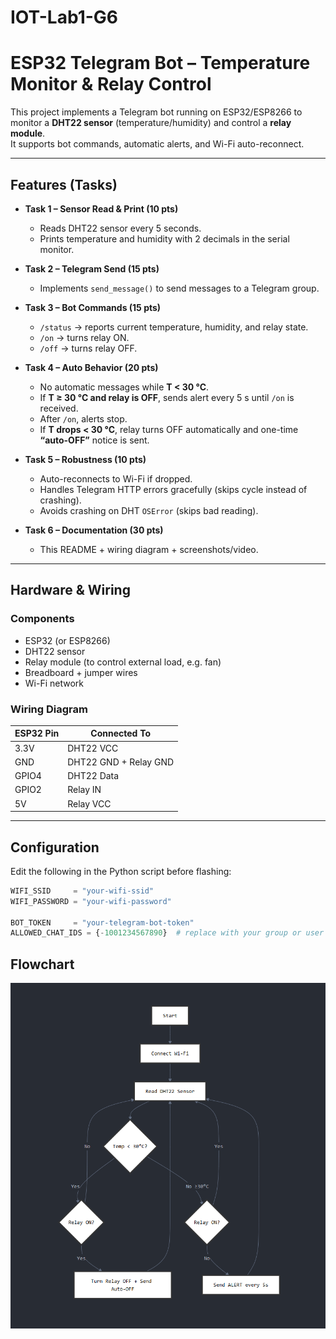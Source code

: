 # IOT-Lab1-G6

# ESP32 Telegram Bot – Temperature Monitor & Relay Control

This project implements a Telegram bot running on ESP32/ESP8266 to monitor a **DHT22 sensor** (temperature/humidity) and control a **relay module**.  
It supports bot commands, automatic alerts, and Wi-Fi auto-reconnect.  

---

## Features (Tasks)

- **Task 1 – Sensor Read & Print (10 pts)**
  - Reads DHT22 sensor every 5 seconds.
  - Prints temperature and humidity with 2 decimals in the serial monitor.

- **Task 2 – Telegram Send (15 pts)**
  - Implements `send_message()` to send messages to a Telegram group.

- **Task 3 – Bot Commands (15 pts)**
  - `/status` → reports current temperature, humidity, and relay state.
  - `/on` → turns relay ON.
  - `/off` → turns relay OFF.

- **Task 4 – Auto Behavior (20 pts)**
  - No automatic messages while **T < 30 °C**.
  - If **T ≥ 30 °C and relay is OFF**, sends alert every 5 s until `/on` is received.
  - After `/on`, alerts stop.
  - If **T drops < 30 °C**, relay turns OFF automatically and one-time **“auto-OFF”** notice is sent.

- **Task 5 – Robustness (10 pts)**
  - Auto-reconnects to Wi-Fi if dropped.
  - Handles Telegram HTTP errors gracefully (skips cycle instead of crashing).
  - Avoids crashing on DHT `OSError` (skips bad reading).

- **Task 6 – Documentation (30 pts)**
  - This README + wiring diagram + screenshots/video.

---

## Hardware & Wiring

### Components
- ESP32 (or ESP8266)
- DHT22 sensor
- Relay module (to control external load, e.g. fan)
- Breadboard + jumper wires
- Wi-Fi network

### Wiring Diagram

| ESP32 Pin | Connected To          |
|-----------|-----------------------|
| 3.3V      | DHT22 VCC             |
| GND       | DHT22 GND + Relay GND |
| GPIO4     | DHT22 Data            |
| GPIO2     | Relay IN              |
| 5V        | Relay VCC             |

---

## Configuration

Edit the following in the Python script before flashing:

```python
WIFI_SSID     = "your-wifi-ssid"
WIFI_PASSWORD = "your-wifi-password"

BOT_TOKEN     = "your-telegram-bot-token"
ALLOWED_CHAT_IDS = {-1001234567890}  # replace with your group or user chat ID
```

## Flowchart

![ALT text](flowchart.png)
